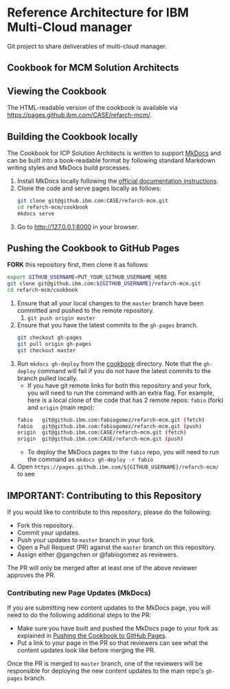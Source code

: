 # Reference Architecture for IBM Multi-Cloud manager

Git project to share deliverables of multi-cloud manager.

## Cookbook for MCM Solution Architects

## Viewing the Cookbook

The HTML-readable version of the cookbook is available via https://pages.github.ibm.com/CASE/refarch-mcm/.

## Building the Cookbook locally

The Cookbook for ICP Solution Architects is written to support [MkDocs](https://www.mkdocs.org/) and can be built into a book-readable format by following standard Markdown writing styles and MkDocs build processes.

1. Install MkDocs locally following the [official documentation instructions](https://www.mkdocs.org/#installation).
2. Clone the code and serve pages locally as follows:
	```bash
	git clone git@github.ibm.com:CASE/refarch-mcm.git
	cd refarch-mcm/cookbook
	mkdocs serve
	```
3. Go to http://127.0.0.1:8000 in your browser.

## Pushing the Cookbook to GitHub Pages
**FORK** this repository first, then clone it as follows:
```bash
export GITHUB_USERNAME=PUT_YOUR_GITHUB_USERNAME_HERE
git clone git@github.ibm.com:${GITHUB_USERNAME}/refarch-mcm.git
cd refarch-mcm/cookbook
```

1. Ensure that all your local changes to the `master` branch have been committed and pushed to the remote repository.
   1. `git push origin master`
2. Ensure that you have the latest commits to the `gh-pages` branch.
	```bash
	git checkout gh-pages
	git pull origin gh-pages
	git checkout master
	```
3. Run `mkdocs gh-deploy` from the [cookbook](cookbook/) directory.  Note that the `gh-deploy` command will fail if you do not have the latest commits to the branch pulled locally.
	* If you have git remote links for both this repository and your fork, you will need to run the command with an extra flag. For example, here is a local clone of the code that has 2 remote repos: `fabio` (fork) and `origin` (main repo):
	```bash
	fabio	git@github.ibm.com:fabiogomez/refarch-mcm.git (fetch)
	fabio	git@github.ibm.com:fabiogomez/refarch-mcm.git (push)
	origin	git@github.ibm.com:CASE/refarch-mcm.git (fetch)
	origin	git@github.ibm.com:CASE/refarch-mcm.git (push)
	```
	* To deploy the MkDocs pages to the `fabio` repo, you will need to run the command as `mkdocs gh-deploy -r fabio`
4. Open `https://pages.github.ibm.com/${GITHUB_USERNAME}/refarch-mcm/` to see 

## IMPORTANT: Contributing to this Repository
If you would like to contribute to this repository, please do the following:
* Fork this repository.
* Commit your updates.
* Push your updates to `master` branch in your fork.
* Open a Pull Request (PR) against the `master` branch on this repository.
* Assign either @gangchen or @fabiogomez as reviewers.

The PR will only be merged after at least one of the above reviewer approves the PR. 

### Contributing new Page Updates (MkDocs)
If you are submitting new content updates to the MkDocs page, you will need to do the following additional steps to the PR:
* Make sure you have built and pushed the MkDocs page to your fork as explained in [Pushing the Cookbook to GitHub Pages](#pushing-the-cookbook-to-github-pages).
* Put a link to your page in the PR so that reviewers can see what the content updates look like before merging the PR.

Once the PR is merged to `master` branch, one of the reviewers will be responsible for deploying the new content updates to the main repo's `gh-pages` branch.